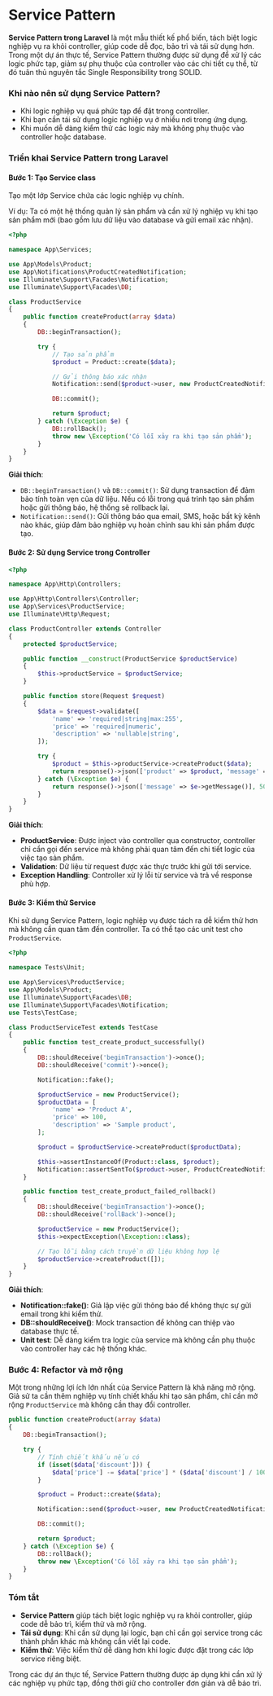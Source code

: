 # Service Pattern

**Service Pattern trong Laravel** là một mẫu thiết kế phổ biến, tách biệt logic nghiệp vụ ra khỏi controller, giúp code dễ đọc, bảo trì và tái sử dụng hơn. Trong một dự án thực tế, Service Pattern thường được sử dụng để xử lý các logic phức tạp, giảm sự phụ thuộc của controller vào các chi tiết cụ thể, từ đó tuân thủ nguyên tắc Single Responsibility trong SOLID.

### Khi nào nên sử dụng Service Pattern?

- Khi logic nghiệp vụ quá phức tạp để đặt trong controller.
- Khi bạn cần tái sử dụng logic nghiệp vụ ở nhiều nơi trong ứng dụng.
- Khi muốn dễ dàng kiểm thử các logic này mà không phụ thuộc vào controller hoặc database.

### Triển khai Service Pattern trong Laravel

#### Bước 1: Tạo Service class

Tạo một lớp Service chứa các logic nghiệp vụ chính.

Ví dụ: Ta có một hệ thống quản lý sản phẩm và cần xử lý nghiệp vụ khi tạo sản phẩm mới (bao gồm lưu dữ liệu vào database và gửi email xác nhận).

```php
<?php

namespace App\Services;

use App\Models\Product;
use App\Notifications\ProductCreatedNotification;
use Illuminate\Support\Facades\Notification;
use Illuminate\Support\Facades\DB;

class ProductService
{
    public function createProduct(array $data)
    {
        DB::beginTransaction();

        try {
            // Tạo sản phẩm
            $product = Product::create($data);

            // Gửi thông báo xác nhận
            Notification::send($product->user, new ProductCreatedNotification($product));

            DB::commit();

            return $product;
        } catch (\Exception $e) {
            DB::rollBack();
            throw new \Exception('Có lỗi xảy ra khi tạo sản phẩm');
        }
    }
}
```

**Giải thích**:

- `DB::beginTransaction()` và `DB::commit()`: Sử dụng transaction để đảm bảo tính toàn vẹn của dữ liệu. Nếu có lỗi trong quá trình tạo sản phẩm hoặc gửi thông báo, hệ thống sẽ rollback lại.
- `Notification::send()`: Gửi thông báo qua email, SMS, hoặc bất kỳ kênh nào khác, giúp đảm bảo nghiệp vụ hoàn chỉnh sau khi sản phẩm được tạo.

#### Bước 2: Sử dụng Service trong Controller

```php
<?php

namespace App\Http\Controllers;

use App\Http\Controllers\Controller;
use App\Services\ProductService;
use Illuminate\Http\Request;

class ProductController extends Controller
{
    protected $productService;

    public function __construct(ProductService $productService)
    {
        $this->productService = $productService;
    }

    public function store(Request $request)
    {
        $data = $request->validate([
            'name' => 'required|string|max:255',
            'price' => 'required|numeric',
            'description' => 'nullable|string',
        ]);

        try {
            $product = $this->productService->createProduct($data);
            return response()->json(['product' => $product, 'message' => 'Sản phẩm đã được tạo thành công'], 201);
        } catch (\Exception $e) {
            return response()->json(['message' => $e->getMessage()], 500);
        }
    }
}
```

**Giải thích**:

- **ProductService**: Được inject vào controller qua constructor, controller chỉ cần gọi đến service mà không phải quan tâm đến chi tiết logic của việc tạo sản phẩm.
- **Validation**: Dữ liệu từ request được xác thực trước khi gửi tới service.
- **Exception Handling**: Controller xử lý lỗi từ service và trả về response phù hợp.

#### Bước 3: Kiểm thử Service

Khi sử dụng Service Pattern, logic nghiệp vụ được tách ra dễ kiểm thử hơn mà không cần quan tâm đến controller. Ta có thể tạo các unit test cho `ProductService`.

```php
<?php

namespace Tests\Unit;

use App\Services\ProductService;
use App\Models\Product;
use Illuminate\Support\Facades\DB;
use Illuminate\Support\Facades\Notification;
use Tests\TestCase;

class ProductServiceTest extends TestCase
{
    public function test_create_product_successfully()
    {
        DB::shouldReceive('beginTransaction')->once();
        DB::shouldReceive('commit')->once();

        Notification::fake();

        $productService = new ProductService();
        $productData = [
            'name' => 'Product A',
            'price' => 100,
            'description' => 'Sample product',
        ];

        $product = $productService->createProduct($productData);

        $this->assertInstanceOf(Product::class, $product);
        Notification::assertSentTo($product->user, ProductCreatedNotification::class);
    }

    public function test_create_product_failed_rollback()
    {
        DB::shouldReceive('beginTransaction')->once();
        DB::shouldReceive('rollBack')->once();

        $productService = new ProductService();
        $this->expectException(\Exception::class);

        // Tạo lỗi bằng cách truyền dữ liệu không hợp lệ
        $productService->createProduct([]);
    }
}
```

**Giải thích**:

- **Notification::fake()**: Giả lập việc gửi thông báo để không thực sự gửi email trong khi kiểm thử.
- **DB::shouldReceive()**: Mock transaction để không can thiệp vào database thực tế.
- **Unit test**: Dễ dàng kiểm tra logic của service mà không cần phụ thuộc vào controller hay các hệ thống khác.

### Bước 4: Refactor và mở rộng

Một trong những lợi ích lớn nhất của Service Pattern là khả năng mở rộng. Giả sử ta cần thêm nghiệp vụ tính chiết khấu khi tạo sản phẩm, chỉ cần mở rộng `ProductService` mà không cần thay đổi controller.

```php
public function createProduct(array $data)
{
    DB::beginTransaction();

    try {
        // Tính chiết khấu nếu có
        if (isset($data['discount'])) {
            $data['price'] -= $data['price'] * ($data['discount'] / 100);
        }

        $product = Product::create($data);

        Notification::send($product->user, new ProductCreatedNotification($product));

        DB::commit();

        return $product;
    } catch (\Exception $e) {
        DB::rollBack();
        throw new \Exception('Có lỗi xảy ra khi tạo sản phẩm');
    }
}
```

### Tóm tắt

- **Service Pattern** giúp tách biệt logic nghiệp vụ ra khỏi controller, giúp code dễ bảo trì, kiểm thử và mở rộng.
- **Tái sử dụng**: Khi cần sử dụng lại logic, bạn chỉ cần gọi service trong các thành phần khác mà không cần viết lại code.
- **Kiểm thử**: Việc kiểm thử dễ dàng hơn khi logic được đặt trong các lớp service riêng biệt.

Trong các dự án thực tế, Service Pattern thường được áp dụng khi cần xử lý các nghiệp vụ phức tạp, đồng thời giữ cho controller đơn giản và dễ bảo trì.

